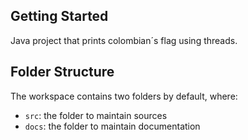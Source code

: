 ## Getting Started

Java project that prints colombian´s flag using threads.

## Folder Structure

The workspace contains two folders by default, where:

- `src`: the folder to maintain sources
- `docs`: the folder to maintain documentation

